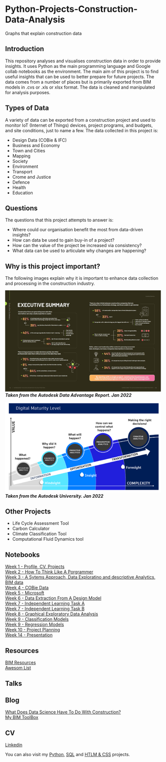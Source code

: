 # Python-Projects-Construction-Data-Analysis
Graphs that explain construction data

## Introduction 
This repository analyses and visualises construction data in order to provide insights. It uses Python as the main programming language and Google collab notebooks as the environment. The main aim of this project is to find useful insights that can be used to better prepare for future projects. The data comes from a number of places but is primarily exported from BIM models in .cvs or .xls  or xlsx format. The data is cleaned and manipulated for analysis purposes. 

## Types of Data
A variety of data can be exported from a construction project and used to monitor IoT (Internet of Things) devices, project programs, and budgets, and site conditions, just to name a few. The data collected in this project is:<br>
* Design Data (COBie & IFC)
* Business and Economy
* Town and Cities
* Mapping
* Society
* Environment
* Transport
* Crome and Justice
* Defence
* Health
* Education

## Questions
The questions that this project attempts to answer is:<br>
* Where could our organisation benefit the most from data-driven insights?<br>
* How can data be used to gain buy-in of a project?<br>
* How can the value of the project be increased via consistency?<br>
* What data can be used to articulate why changes are happening?<br>

## Why is this project important?
The following images explain why it is important to enhance data collection and processing in the construction industry. <br>

![](https://github.com/natnew/Python-Projects-Construction-Data-Analysis/blob/main/Autodesk%20Data%20REPORT.JPG)
***Taken from the Autodesk Data Advantage Report. Jan 2022***

![](https://github.com/natnew/Python-Projects-Construction-Data-Analysis/blob/main/DIGITAL%20MATURITY%20LEVEL%20BIM.png)
***Taken from the Autodesk University. Jan 2022***

## Other Projects
* Life Cycle Assessment Tool
* Carbon Calculator
* Climate Classification Tool
* Computational Fluid Dynamics tool

## Notebooks
[Week 1 - Profile, CV, Projects](https://www.linkedin.com/in/natasha-newbold/)<br>
[Week 2 - How To Think Like A Porgrammer]()<br>
[Week 3 - A Sytems Approach, Data Exploratino and descriptive Analytics, BIM data]()<br>
[Week 4 - COBie Data](https://github.com/natnew/COBie-Data/blob/main/README.md)<br>
[Week 5 - Microsoft]()<br>
[Week 6 - Data Extraction From A Design Model]()<br>
[Week 7 - Independent Learning Task A](https://github.com/natnew/Python-Projects-Construction-Data-Analysis/blob/main/Data_Science_BootCamp_Working_With_Data_in_Python_Week_7.ipynb)<br>
[Week 7 - Independent Learning Task B](https://github.com/natnew/Python-Projects-Construction-Data-Analysis/blob/main/Data_Science_BootCamp_Working_With_Data_in_Python_Week_7_Task_B.ipynb)<br>
[Week 8 - Graphical Exploratory Data Analysis](https://github.com/natnew/Python-Projects-Construction-Data-Analysis/blob/main/Data_Science_BootCamp_Working_With_Data_in_Python_Week_8.ipynb)<br>
[Week 9 - Classification Models]()<br>
[Week 9 - Regression Models]()<br>
[Week 10 - Project Planning]()<br>
[Week 14 - Presentation]()<br>

## Resources
[BIM Resources](https://github.com/natnew/BIM-Resources)<br>
[Awesom List](https://github.com/natnew/Awesome)


## Talks


## Blog
[What Does Data Science Have To Do With Construction?](https://github.com/natnew/Construction)<br>
[My BIM ToolBox](https://github.com/natnew/My-BIM-Toolbox)<br>

## CV
[Linkedin](https://www.linkedin.com/in/natasha-newbold/)<br>

You can also visit my [Python](https://github.com/natnew/100-Python-Projects), [SQL](https://github.com/natnew/SQL-Cheatsheet) and [HTLM & CSS](https://github.com/natnew/100-HTML-And-CSS-Projects) projects.


